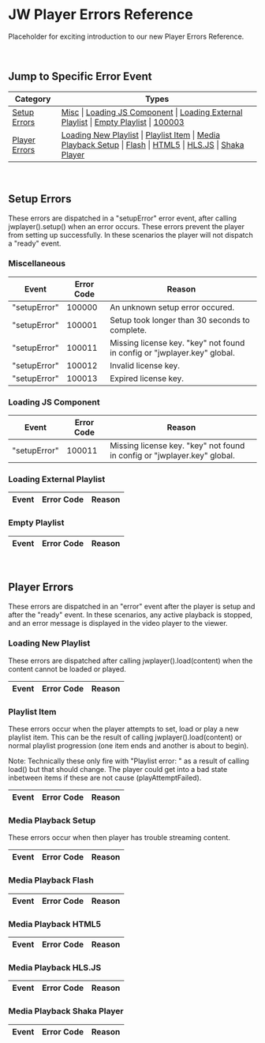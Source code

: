 # JW Player Errors Reference

Placeholder for exciting introduction to our new Player Errors Reference.

<br/>

## Jump to Specific Error Event

|Category|Types|
|---|---|
|[Setup Errors](#setup)|[Misc](#misc) \| [Loading JS Component](#loading-js) \| [Loading External Playlist](#loading-external-playlist) \| [Empty Playlist](#empty-playlist) \| [100003](#100013)|
|[Player Errors](#player)|[Loading New Playlist](#loading-new-playlist) \| [Playlist Item](#playlist-item) \| [Media Playback Setup](#media-setup) \| [Flash](#media-flash) \| [HTML5](#media-html5) \| [HLS.JS](#media-hlsjs) \| [Shaka Player](#media-shaka)|

<br/>
<a name="setup"></a>

## Setup Errors

These errors are dispatched in a "setupError" error event, after calling jwplayer().setup() when an error occurs. These errors prevent the player from setting up successfully. In these scenarios the player will not dispatch a "ready" event.

<a name="misc"></a>
### Miscellaneous
|Event|Error Code|Reason|
|---|---|---|
|"setupError" | <a name="100000"></a> 100000 | An unknown setup error occured.|
|"setupError" | <a name="100001"></a> 100001 | Setup took longer than 30 seconds to complete.|
|"setupError" | <a name="100011"></a> 100011 | Missing license key. "key" not found in config or "jwplayer.key" global.|
|"setupError" | <a name="100012"></a> 100012 | Invalid license key.|
|"setupError" | <a name="100013"></a> 100013 | Expired license key.|

<a name="loading-js"></a>
### Loading JS Component
|Event|Error Code|Reason|
|---|---|---|
|"setupError"|100011|Missing license key. "key" not found in config or "jwplayer.key" global.|

<a name="loading-external-playlist"></a>
### Loading External Playlist
|Event|Error Code|Reason|
|---|---|---|

<a name="empty-playlist"></a>
### Empty Playlist
|Event|Error Code|Reason|
|---|---|---|

<br/>
<a name="player"></a>

## Player Errors

These errors are dispatched in an "error" event after the player is setup and after the "ready" event. In these scenarios, any active playback is stopped, and an error message is displayed in the video player to the viewer.

<a name="loading-new-playlist"></a>
### Loading New Playlist
These errors are dispatched after calling jwplayer().load(content) when the content cannot be loaded or played.

|Event|Error Code|Reason|
|---|---|---|


<a name="playlist-item"></a>
### Playlist Item
These errors occur when the player attempts to set, load or play a new playlist item. This can be the result of calling jwplayer().load(content) or normal playlist progression (one item ends and another is about to begin).

Note: Technically these only fire with "Playlist error: " as a result of calling load() but that should change. The player could get into a bad state inbetween items if these are not cause (playAttemptFailed).

|Event|Error Code|Reason|
|---|---|---|


<a name="media-setup"></a>
### Media Playback Setup
These errors occur when then player has trouble streaming content.

|Event|Error Code|Reason|
|---|---|---|


<a name="media-flash"></a>
### Media Playback Flash
|Event|Error Code|Reason|
|---|---|---|


<a name="media-html5"></a>
### Media Playback HTML5
|Event|Error Code|Reason|
|---|---|---|


<a name="media-hlsjs"></a>
### Media Playback HLS.JS
|Event|Error Code|Reason|
|---|---|---|


<a name="media-shaka"></a>
### Media Playback Shaka Player
|Event|Error Code|Reason|
|---|---|---|

